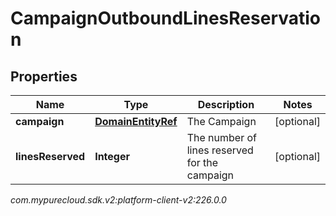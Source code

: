 # CampaignOutboundLinesReservation


## Properties

| Name | Type | Description | Notes |
| ------------ | ------------- | ------------- | ------------- |
| **campaign** | [**DomainEntityRef**](DomainEntityRef) | The Campaign |  [optional] |
| **linesReserved** | **Integer** | The number of lines reserved for the campaign |  [optional] |




_com.mypurecloud.sdk.v2:platform-client-v2:226.0.0_
